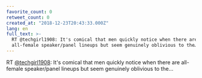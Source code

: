 ```yaml
---
favorite_count: 0
retweet_count: 0
created_at: "2018-12-23T20:43:33.000Z"
lang: en
full_text: >-
  RT @techgirl1908: It's comical that men quickly notice when there are
  all-female speaker/panel lineups but seem genuinely oblivious to the…
---
```


RT [@techgirl1908](https://twitter.com/techgirl1908): It's comical that men
quickly notice when there are all-female speaker/panel lineups but seem
genuinely oblivious to the…
